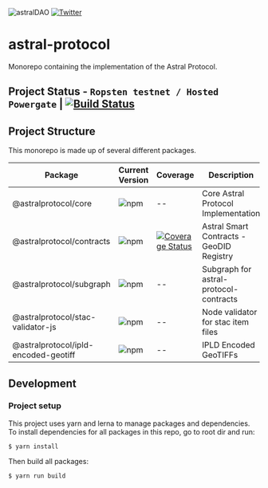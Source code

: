 ![astralDAO](https://github.com/astralDAO/overview/blob/master/brand-identity/Transparent-Logo-Only-Astral.png?raw=true)
[![Twitter](https://img.shields.io/twitter/follow/astralprotocol?style=social)](https://twitter.com/astralprotocol)

# astral-protocol

Monorepo containing the implementation of the Astral Protocol.

## Project Status - `Ropsten testnet / Hosted Powergate` | [![Build Status](https://www.travis-ci.com/AstralProtocol/astralprotocol.svg?branch=master)](https://www.travis-ci.com/AstralProtocol/astralprotocol)

## Project Structure

This monorepo is made up of several different packages.

| Package                              | Current Version                                                           | Coverage                                                                                                                                                                                                                                                                                                                                           | Description                              |
| ------------------------------------ | ------------------------------------------------------------------------- | -------------------------------------------------------------------------------------------------------------------------------------------------------------------------------------------------------------------------------------------------------------------------------------------------------------------------------------------- | ---------------------------------------- |
| @astralprotocol/core                 | ![npm](https://img.shields.io/npm/v/@astralprotocol/core)                 | --                                                                                                                                                                                                                                                                                                                                           | Core Astral Protocol Implementation      |
| @astralprotocol/contracts            | ![npm](https://img.shields.io/npm/v/@astralprotocol/contracts)            | [![Coverage Status](https://coveralls.io/repos/github/AstralProtocol/astralprotocol/badge.svg?branch=master)](https://coveralls.io/github/AstralProtocol/astralprotocol?branch=master) | Astral Smart Contracts - GeoDID Registry |
| @astralprotocol/subgraph             | ![npm](https://img.shields.io/npm/v/@astralprotocol/subgraph)             | --                                                                                                                                                                                                                                                                                                                                           | Subgraph for astral-protocol-contracts   |
| @astralprotocol/stac-validator-js    | ![npm](https://img.shields.io/npm/v/@astralprotocol/stac-validator-js)    | --                                                                                                                                                                                                                                                                                                                                           | Node validator for stac item files       |
| @astralprotocol/ipld-encoded-geotiff | ![npm](https://img.shields.io/npm/v/@astralprotocol/ipld-encoded-geotiff) | --                                                                                                                                                                                                                                                                                                                                           | IPLD Encoded GeoTIFFs                    |

## Development

### Project setup

This project uses yarn and lerna to manage packages and dependencies. To install dependencies for all packages in this repo, go to root dir and run:

```
$ yarn install
```

Then build all packages:

```
$ yarn run build
```
